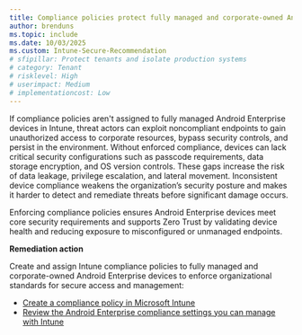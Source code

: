 ```yaml
---
title: Compliance policies protect fully managed and corporate-owned Android devices
author: brenduns
ms.topic: include
ms.date: 10/03/2025
ms.custom: Intune-Secure-Recommendation
# sfipillar: Protect tenants and isolate production systems
# category: Tenant
# risklevel: High
# userimpact: Medium
# implementationcost: Low
---
```

If compliance policies aren't assigned to fully managed Android Enterprise devices in Intune, threat actors can exploit noncompliant endpoints to gain unauthorized access to corporate resources, bypass security controls, and persist in the environment. Without enforced compliance, devices can lack critical security configurations such as passcode requirements, data storage encryption, and OS version controls. These gaps increase the risk of data leakage, privilege escalation, and lateral movement. Inconsistent device compliance weakens the organization’s security posture and makes it harder to detect and remediate threats before significant damage occurs.

Enforcing compliance policies ensures Android Enterprise devices meet core security requirements and supports Zero Trust by validating device health and reducing exposure to misconfigured or unmanaged endpoints.

**Remediation action**

Create and assign Intune compliance policies to fully managed and corporate-owned Android Enterprise devices to enforce organizational standards for secure access and management:  
- [Create a compliance policy in Microsoft Intune](/intune/intune-service/protect/create-compliance-policy#create-the-policy)
- [Review the Android Enterprise compliance settings you can manage with Intune](/intune/intune-service/protect/compliance-policy-create-android-for-work)